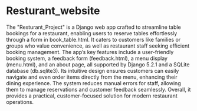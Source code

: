 # Resturant_website
The "Resturant_Project" is a Django web app crafted to streamline table bookings for a restaurant, enabling users to reserve tables effortlessly through a form in book_table.html. It caters to customers like families or groups who value convenience, as well as restaurant staff seeking efficient booking management. The app’s key features include a user-friendly booking system, a feedback form (feedback.html), a menu display (menu.html), and an about page, all supported by Django 5.2.1 and a SQLite database (db.sqlite3). Its intuitive design ensures customers can easily navigate and even order items directly from the menu, enhancing their dining experience. The system reduces manual errors for staff, allowing them to manage reservations and customer feedback seamlessly. Overall, it provides a practical, customer-focused solution for modern restaurant operations.
